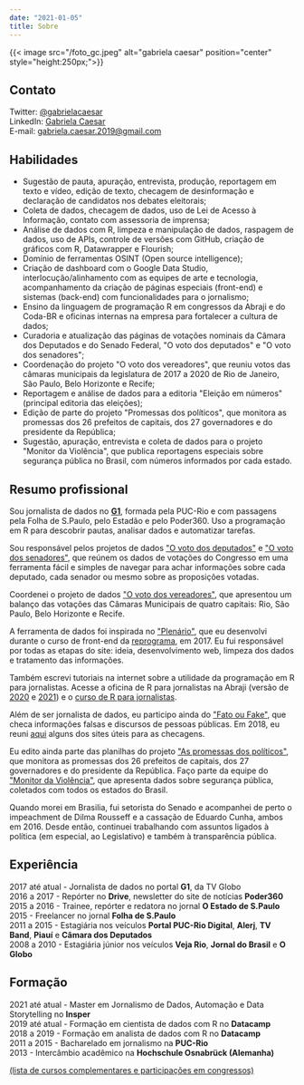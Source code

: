 ```yaml
---
date: "2021-01-05"
title: Sobre
---
```

{{< image src="/foto_gc.jpeg" alt="gabriela caesar" position="center" style="height:250px;">}}  

## Contato
Twitter: [@gabrielacaesar](https://twitter.com/gabrielacaesar)          
LinkedIn: [Gabriela Caesar](https://www.linkedin.com/in/gabrielacaesar/)            
E-mail: gabriela.caesar.2019@gmail.com    

## Habilidades      
- Sugestão de pauta, apuração, entrevista, produção, reportagem em texto e vídeo, edição de texto, checagem de desinformação e declaração de candidatos nos debates eleitorais;     
- Coleta de dados, checagem de dados, uso de Lei de Acesso à Informação, contato com assessoria de imprensa;     
- Análise de dados com R, limpeza e manipulação de dados, raspagem de dados, uso de APIs, controle de versões com GitHub, criação de gráficos com R, Datawrapper e Flourish;     
- Domínio de ferramentas OSINT (Open source intelligence);     
- Criação de dashboard com o Google Data Studio, interlocução/alinhamento com as equipes de arte e tecnologia, acompanhamento da criação de páginas especiais (front-end) e sistemas (back-end) com funcionalidades para o jornalismo;     
- Ensino da linguagem de programação R em congressos da Abraji e do Coda-BR e oficinas internas na empresa para fortalecer a cultura de dados;     
- Curadoria e atualização das páginas de votações nominais da Câmara dos Deputados e do Senado Federal, "O voto dos deputados" e "O voto dos senadores";     
- Coordenação do projeto "O voto dos vereadores", que reuniu votos das câmaras municipais da legislatura de 2017 a 2020 de Rio de Janeiro, São Paulo, Belo Horizonte e Recife;     
- Reportagem e análise de dados para a editoria "Eleição em números" (principal editoria das eleições);     
- Edição de parte do projeto "Promessas dos políticos", que monitora as promessas dos 26 prefeitos de capitais, dos 27 governadores e do presidente da República;     
- Sugestão, apuração, entrevista e coleta de dados para o projeto "Monitor da Violência", que publica reportagens especiais sobre segurança pública no Brasil, com números informados por cada estado.     

## Resumo profissional
Sou jornalista de dados no [**G1**](https://g1.globo.com), formada pela PUC-Rio e com passagens pela Folha de S.Paulo, pelo Estadão e pelo Poder360. Uso a programação em R para descobrir pautas, analisar dados e automatizar tarefas. 

Sou responsável pelos projetos de dados ["O voto dos deputados"](https://especiais.g1.globo.com/politica/2019/o-voto-dos-deputados/#/) e ["O voto dos senadores"](https://especiais.g1.globo.com/politica/2019/o-voto-dos-senadores/#/), que reúnem os dados de votações do Congresso em uma ferramenta fácil e simples de navegar para achar informações sobre cada deputado, cada senador ou mesmo sobre as proposições votadas. 

Coordenei o projeto de dados ["O voto dos vereadores"](https://g1.globo.com/politica/noticia/2020/08/18/o-voto-dos-vereadores.ghtml), que apresentou um balanço das votações das Câmaras Municipais de quatro capitais: Rio, São Paulo, Belo Horizonte e Recife.   

A ferramenta de dados foi inspirada no ["Plenário"](https://plenario.github.io/plenario/), que eu desenvolvi durante o curso de front-end da [reprograma](https://reprograma.com.br/), em 2017. Eu fui responsável por todas as etapas do site: ideia, desenvolvimento web, limpeza dos dados e tratamento das informações.             

Também escrevi tutoriais na internet sobre a utilidade da programação em R para jornalistas. Acesse a oficina de R para jornalistas na Abraji (versão de [2020](https://introducao-ao-r-na-abraji.github.io/oficina-R/) e [2021](https://gabrielacaesar.github.io/r-para-jornalismo-abraji2021/)) e o [curso de R para jornalistas](https://www.curso-de-programacao-em-r-para-jornalistas.com/).    

Além de ser jornalista de dados, eu participo ainda do ["Fato ou Fake"](https://g1.globo.com/fato-ou-fake/), que checa informações falsas e discursos de pessoas públicas. Em 2018, eu reuni [aqui](https://gabrielacaesar.github.io/contra-as-fake-news/) alguns dos sites úteis para as checagens.   

Eu edito ainda parte das planilhas do projeto ["As promessas dos políticos"](https://especiais.g1.globo.com/politica/2015/as-promessas-dos-politicos/), que monitora as promessas dos 26 prefeitos de capitais, dos 27 governadores e do presidente da República. Faço parte da equipe do ["Monitor da Violência"](https://g1.globo.com/monitor-da-violencia/), que apresenta dados sobre segurança pública, coletados com todos os estados do Brasil.        

Quando morei em Brasilia, fui setorista do Senado e acompanhei de perto o impeachment de Dilma Rousseff e a cassação de Eduardo Cunha, ambos em 2016. Desde então, continuei trabalhando com assuntos ligados à política (em especial, ao Legislativo) e também à transparência pública.      

## Experiência     
2017 até atual - Jornalista de dados no portal **G1**, da TV Globo     
2016 a 2017 - Repórter no **Drive**, newsletter do site de notícias **Poder360**     
2015 a 2016 - Trainee, repórter e redatora no jornal **O Estado de S.Paulo**     
2015 - Freelancer no jornal **Folha de S.Paulo**     
2011 a 2015 - Estagiária nos veículos **Portal PUC-Rio Digital**, **Alerj**, **TV Band**, **Piauí** e **Câmara dos Deputados**     
2008 a 2010 - Estagiária júnior nos veículos **Veja Rio**, **Jornal do Brasil** e **O Globo**     

## Formação       
2021 até atual - Master em Jornalismo de Dados, Automação e Data Storytelling no **Insper**      
2019 até atual - Formação em cientista de dados com R no **Datacamp**     
2018 a 2019 - Formação em analista de dados com R no **Datacamp**       
2011 a 2015 - Bacharelado em jornalismo na **PUC-Rio**        
2013 - Intercâmbio acadêmico na **Hochschule Osnabrück (Alemanha)**

[(lista de cursos complementares e participações em congressos)](https://www.gabrielacaesar.com/courses/)

